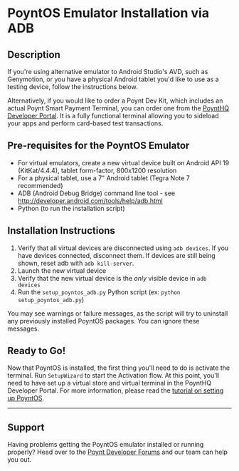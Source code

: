 # PoyntOS Emulator Installation via ADB
## Description
If you're using alternative emulator to Android Studio's AVD, such as Genymotion, or you have a 
physical Android tablet you'd like to use as a testing device, follow the instructions below.

Alternatively, if you would like to order a Poynt Dev Kit, which includes an actual Poynt Smart Payment Terminal,
you can order one from the [PoyntHQ Developer Portal](https://poynt.net/devkits/order). It is a fully functional
terminal allowing you to sideload your apps and perform card-based test transactions.

## Pre-requisites for the PoyntOS Emulator
 * For virtual emulators, create a new virtual device built on Android API 19 (KitKat/4.4.4), tablet form-factor, 800x1200 resolution
 * For a physical tablet, use a 7" Android tablet (Tegra Note 7 recommended)
 * ADB (Android Debug Bridge) command line tool - see http://developer.android.com/tools/help/adb.html
 * Python (to run the installation script)

## Installation Instructions
 1. Verify that all virtual devices are disconnected using `adb devices`. If you have devices connected, disconnect them. If devices are still being shown, reset adb with `adb kill-server`.
 2. Launch the new virtual device
 3. Verify that the new virtual device is the _only_ visible device in `adb devices`
 4. Run the `setup_poyntos_adb.py` Python script (ex: `python setup_poyntos_adb.py`)

You may see warnings or failure messages, as the script will try to uninstall any previously installed PoyntOS packages. You can ignore these messages.

## Ready to Go!
Now that PoyntOS is installed, the first thing you'll need to do is activate the terminal. Run `SetupWizard` to start the Activation flow. 
At this point, you'll need to have set up a virtual store and virtual terminal in the PoyntHQ Developer Portal. For more information, please
read the [tutorial on setting up PoyntOS](https://poynt.github.io/developer/tut/setup-poyntos.html).

---
## Support
Having problems getting the PoyntOS emulator installed or running properly? Head over to the [Poynt Developer Forums](https://discuss.poynt.net/c/developers) and our team can help you out.
